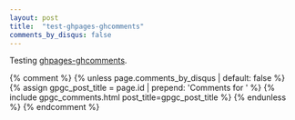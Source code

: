 ```yaml
---
layout: post
title:  "test-ghpages-ghcomments"
comments_by_disqus: false
---
```


Testing [ghpages-ghcomments](http://downtothewire.io/ghpages-ghcomments).

{% comment %}
{% unless page.comments_by_disqus | default: false %}
{% assign gpgc_post_title = page.id | prepend: 'Comments for ' %}
{% include gpgc_comments.html post_title=gpgc_post_title %}
{% endunless %}
{% endcomment %}
